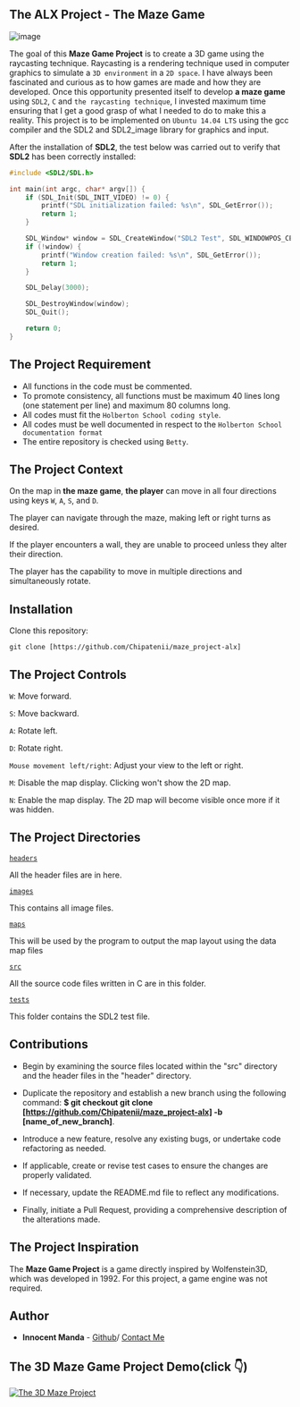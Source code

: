 The ALX Project - The Maze Game
--------------

![image](https:)

The goal of this __Maze Game Project__ is to create a 3D game using the raycasting technique.
Raycasting is a rendering technique used in computer graphics to simulate
a `3D environment` in a `2D space`. I have always been fascinated and curious as to
how games are made and how they are developed.
Once this opportunity presented itself to develop __a maze game__ using `SDL2`, `C` and `the raycasting technique`,
I invested maximum time ensuring that I get a good grasp of what I needed to do to make this a reality.
This project is to be implemented on `Ubuntu 14.04 LTS`
using the gcc compiler and the SDL2 and SDL2_image library for graphics and input.

After the installation of __SDL2__, the test below was carried out to verify that __SDL2__ has been correctly installed:

```c
#include <SDL2/SDL.h>

int main(int argc, char* argv[]) {
    if (SDL_Init(SDL_INIT_VIDEO) != 0) {
        printf("SDL initialization failed: %s\n", SDL_GetError());
        return 1;
    }

    SDL_Window* window = SDL_CreateWindow("SDL2 Test", SDL_WINDOWPOS_CENTERED, SDL_WINDOWPOS_CENTERED, 800, 600, 0);
    if (!window) {
        printf("Window creation failed: %s\n", SDL_GetError());
        return 1;
    }

    SDL_Delay(3000);

    SDL_DestroyWindow(window);
    SDL_Quit();

    return 0;
}
```

## The Project Requirement

- All functions in the code must be commented.
- To promote consistency, all functions must be maximum 40 lines long (one statement per line) and maximum 80 columns long.
- All codes must fit the `Holberton School coding style`.
- All codes must be well documented in respect to the `Holberton School documentation format`
- The entire repository is checked using `Betty`.

## The Project Context
On the map in __the maze game__, __the player__ can move in all four directions using keys `W`, `A`, `S`, and `D`.

The player can navigate through the maze, making left or right turns as desired.

If the player encounters a wall, they are unable to proceed unless they alter their direction.

The player has the capability to move in multiple directions and simultaneously rotate.

## Installation

Clone this repository:

```
git clone [https://github.com/Chipatenii/maze_project-alx]
```

## The Project Controls

```W```: Move forward.

```S```: Move backward.

```A```: Rotate left.

```D```: Rotate right.

```Mouse movement left/right```: Adjust your view to the left or right.

```M```: Disable the map display. Clicking won't show the 2D map.

```N```: Enable the map display. The 2D map will become visible once more if it was hidden.

## The Project Directories

[`headers`](https://github.com/Chipatenii/maze_project-alx/tree/main/headers)

All the header files are in here.

[`images`](https://github.com/Chipatenii/maze_project-alx/tree/main/images)

This contains all image files.

[`maps`](https://github.com/HBIbidunni/alx-maze_project/tree/master/maps)

This will be used by the program to output the map layout using the data map files

[`src`](https://github.com/Chipatenii/maze_project-alx/tree/main/src)

All the source code files written in C are in this folder.

[`tests`](https://github.com/Chipatenii/maze_project-alx/tree/main/tests)

This folder contains the SDL2 test file.

## Contributions

- Begin by examining the source files located within the "src" directory and the header files in the "header" directory.

- Duplicate the repository and establish a new branch using the following command: __$ git checkout git clone [https://github.com/Chipatenii/maze_project-alx] -b [name_of_new_branch]__.

- Introduce a new feature, resolve any existing bugs, or undertake code refactoring as needed.

- If applicable, create or revise test cases to ensure the changes are properly validated.

- If necessary, update the README.md file to reflect any modifications.

- Finally, initiate a Pull Request, providing a comprehensive description of the alterations made.

## The Project Inspiration

The __Maze Game Project__ is a game directly inspired by Wolfenstein3D, which was developed in 1992.
For this project, a game engine was not required.

## Author

- __Innocent Manda__ - [Github](https://github.com/chipatenii)/ [Contact Me](mailto:innocentmanda70@gmail.com)

## The 3D Maze Game Project Demo(click :point_down:)
[![The 3D Maze Project](https://img.youtube.com/vi/qoXFZv-hLW0/0.jpg)](https://www.youtube.com/watch?v=qoXFZv-hLW0)
